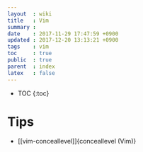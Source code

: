 ```yaml
---
layout  : wiki
title   : Vim
summary :
date    : 2017-11-29 17:47:59 +0900
updated : 2017-12-20 13:13:21 +0900
tags    : vim
toc     : true
public  : true
parent  : index
latex   : false
---
```

* TOC
{:toc}

# Tips

* [[vim-conceallevel]]{conceallevel (Vim)}
